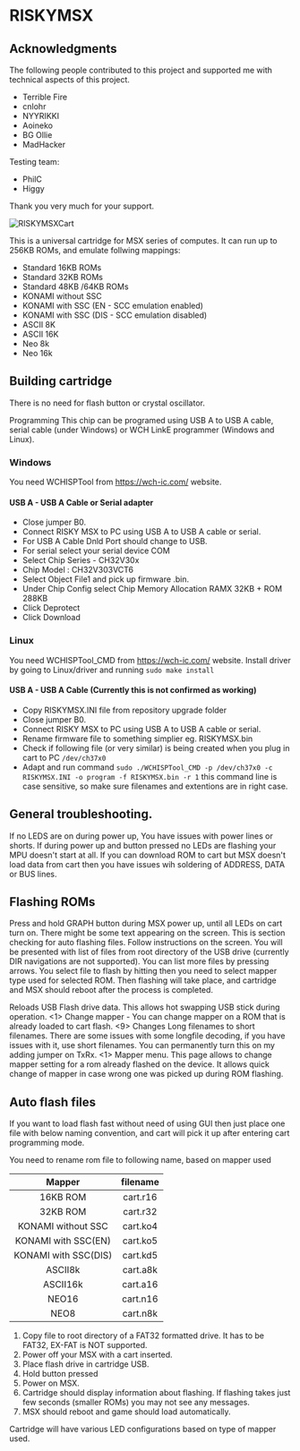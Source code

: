 # RISKYMSX

## Acknowledgments

The following people contributed to this project and supported me with technical aspects of this project.
* Terrible Fire
* cnlohr 
* NYYRIKKI
* Aoineko
* BG Ollie
* MadHacker

Testing team:
* PhilC
* Higgy
  
Thank you very much for your support.


![RISKYMSXCart](https://github.com/user-attachments/assets/93ff6b32-1f0f-49db-b7b6-2c4e8e2ec17c)


This is a universal cartridge for MSX series of computes. It can run up to 256KB ROMs, and emulate follwing mappings:
 * Standard 16KB ROMs
 * Standard 32KB ROMs
 * Standard 48KB /64KB ROMs
 * KONAMI without SSC
 * KONAMI with SSC (EN - SCC emulation enabled)
 * KONAMI with SSC (DIS - SCC emulation disabled)
 * ASCII 8K
 * ASCII 16K
 * Neo 8k
 * Neo 16k

## Building cartridge
There is no need for flash button or crystal oscillator.

Programming
This chip can be programed using USB A to USB A cable, serial cable (under Windows) or WCH LinkE programmer (Windows and Linux).

### Windows
You need WCHISPTool from https://wch-ic.com/ website.

#### USB A - USB A Cable or Serial adapter
 * Close jumper B0.
 * Connect RISKY MSX to PC using USB A to USB A cable or serial.
 * For USB A Cable Dnld Port should change to USB.
 * For serial select your serial device COM
 * Select Chip Series - CH32V30x
 * Chip Model : CH32V303VCT6
 * Select Object File1 and pick up firmware .bin.
 * Under Chip Config select Chip Memory Allocation RAMX 32KB + ROM 288KB
 * Click Deprotect
 * Click Download

### Linux
You need WCHISPTool_CMD from https://wch-ic.com/ website.
Install driver by going to Linux/driver and running
`sudo make install`

#### USB A - USB A Cable (Currently this is not confirmed as working)
 * Copy RISKYMSX.INI file from repository upgrade folder
 * Close jumper B0.
 * Connect RISKY MSX to PC using USB A to USB A cable or serial.
 * Rename firmware file to something simplier eg. RISKYMSX.bin
 * Check if following file (or very similar) is being created when you plug in cart to PC `/dev/ch37x0`
 * Adapt and run command 
   `sudo ./WCHISPTool_CMD -p /dev/ch37x0 -c RISKYMSX.INI -o program -f RISKYMSX.bin -r 1`
   this command line is case sensitive, so make sure filenames and extentions are in right case.

## General troubleshooting.
If no LEDS are on during power up, You have issues with power lines or shorts.
If during power up and button pressed no LEDs are flashing your MPU doesn't start at all.
If you can download ROM to cart but MSX doesn't load data from cart then you have issues wih soldering of ADDRESS, DATA or BUS lines.

## Flashing ROMs 
Press and hold GRAPH button during MSX power up, until all LEDs on cart turn on.
There might be some text appearing on the screen. This is section checking for auto flashing files.
Follow instructions on the screen.
You will be presented with list of files from root directory of the USB drive (currently DIR navigations are not supported). You can list more files by pressing <RIGHT> <LEFT> arrows.
You select file to flash by hitting <RETURN> then you need to select mapper type used for selected ROM.
Then flashing will take place, and cartridge and MSX should reboot after the process is completed.

<ESC> Reloads USB Flash drive data. This allows hot swapping USB stick during operation.
<1> Change mapper - You can change mapper on a ROM that is already loaded to cart flash.
<9> Changes Long filenames to short filenames. There are some issues with some longfile decoding, if you have issues with it, use short filenames. You can permanently turn this on my adding jumper on TxRx.
<1> Mapper menu. This page allows to change mapper setting for a rom already flashed on the device. It allows quick change of mapper in case wrong one was picked up during ROM flashing.

## Auto flash files
If you want to load flash fast without need of using GUI then just place one file with below naming convention, and cart will pick it up after entering cart programming mode.

You need to rename rom file to following name, based on mapper used

 | Mapper               | filename         | 
 |   :-----------:      | :--------------: | 
 | 16KB ROM             | cart.r16         | 
 | 32KB ROM             | cart.r32         | 
 | KONAMI without SSC   | cart.ko4         | 
 | KONAMI with SSC(EN)  | cart.ko5         | 
 | KONAMI with SSC(DIS) | cart.kd5         | 
 | ASCII8k              | cart.a8k         | 
 | ASCII16k             | cart.a16         | 
 | NEO16                | cart.n16         | 
 | NEO8                 | cart.n8k         | 

1. Copy file to root directory of a FAT32 formatted drive. It has to be FAT32, EX-FAT is NOT supported.
2. Power off your MSX with a cart inserted. 
3. Place flash drive in cartridge USB.
4. Hold button pressed
5. Power on MSX.
6. Cartridge should display information about flashing. If flashing takes just few seconds (smaller ROMs) you may not see any messages.
7. MSX should reboot and game should load automatically.


Cartridge will have various LED configurations based on type of mapper used.


